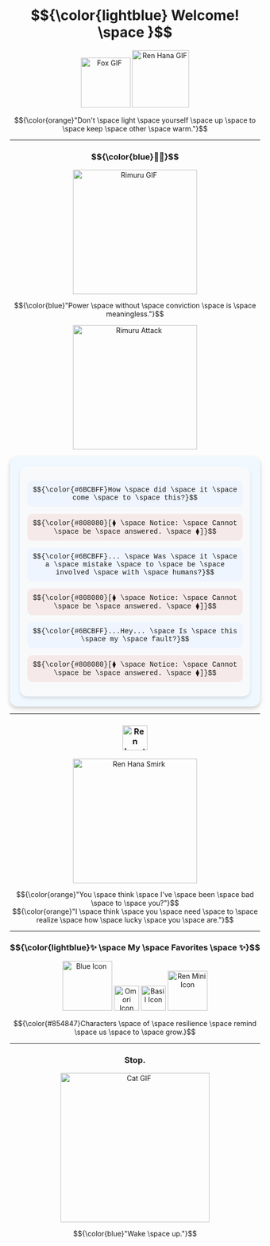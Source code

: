 <h1 align="center"> 
  $${\color{lightblue} Welcome! \space }$$
</h1>

<p align="center">
    <img src="https://cdn.discordapp.com/attachments/1142358494478090320/1310902534117916813/foxfox.gif?ex=6746e89f&is=6745971f&hm=2869c9de17eea2c485f338aceadd29fc90e82c3183c3f38e7afd9f4be2b3e5e1&" alt="Fox GIF" width="100">
    <img src="https://i.pinimg.com/originals/6b/c9/f3/6bc9f3db21f74b406b8df0fb159ef3e0.gif" alt="Ren Hana GIF" width="115">

</div>

</p>

<p align="center">
  $${\color{orange}"Don't \space light \space yourself \space up \space to \space keep \space other \space warm."}$$
</p>

---

<h3 align="center">
  $${\color{blue}💙💙}$$
</h3>

<p align="center">
    <img src="https://mishatventures.wordpress.com/wp-content/uploads/2019/01/tumblr_pkpttujtz21u86t2qo3_500.gif" alt="Rimuru GIF" width="250">
</p>

<p align="center">
  $${\color{blue}"Power \space without \space conviction \space is \space meaningless."}$$
</p>

<p align="center">
 <img src="https://media1.tenor.com/m/aeEfTsQUsIQAAAAd/great-sage.gif" alt="Rimuru Attack" width="250">
</p>
    

<div style="font-family: 'Courier New', monospace; background-color: #f0f8ff; padding: 20px; border-radius: 15px; box-shadow: 0 4px 8px rgba(0, 0, 0, 0.2);">

 <div align="center" style="background: #f8f9fa; padding: 15px; border-radius: 15px; box-shadow: 0 4px 6px rgba(0, 0, 0, 0.1);">
  
  <!-- Rimuru's Dialog -->
  <p style="background: #eef5ff; padding: 10px; border-radius: 10px;"> 
    $${\color{#6BCBFF}How \space did \space it \space come \space to \space this?}$$
  </p>

  <!-- Great Sage's Response -->
  <p style="background: #f5e9e9; padding: 10px; border-radius: 10px;"> 
    $${\color{#808080}[⧫ \space Notice: \space Cannot \space be \space answered. \space ⧫]}$$
  </p>

  <!-- Rimuru's Dialog -->
  <p style="background: #eef5ff; padding: 10px; border-radius: 10px;"> 
    $${\color{#6BCBFF}... \space Was \space it \space a \space mistake \space to \space be \space involved \space with \space humans?}$$
  </p>

  <!-- Great Sage's Response -->
  <p style="background: #f5e9e9; padding: 10px; border-radius: 10px;"> 
    $${\color{#808080}[⧫ \space Notice: \space Cannot \space be \space answered. \space ⧫]}$$
  </p>

  <!-- Rimuru's Dialog -->
  <p style="background: #eef5ff; padding: 10px; border-radius: 10px;"> 
    $${\color{#6BCBFF}...Hey... \space Is \space this \space my \space fault?}$$
  </p>

  <!-- Great Sage's Response -->
  <p style="background: #f5e9e9; padding: 10px; border-radius: 10px;"> 
    $${\color{#808080}[⧫ \space Notice: \space Cannot \space be \space answered. \space ⧫]}$$
  </p>

</div>

</div>


---

<h3 align="center">
  <img src="https://media.tenor.com/TvMipbzNxQEAAAAi/renhana-ren.gif" alt="Ren heart" width="50">
</h3>

<p align="center">
    <img src="https://media.tenor.com/7bHOSEEX8xoAAAAi/ren-hana-boyfriend-to-death.gif" alt="Ren Hana Smirk" width="250">
</p>

<p align="center">
  $${\color{orange}"You \space think \space I've \space been \space bad \space to \space you?"}$$<br>
  $${\color{orange}"I \space think \space you \space need \space to \space realize \space how \space lucky \space you \space are."}$$
</p>

---

<h3 align="center">
  $${\color{lightblue}✨ \space My \space Favorites \space ✨}$$
</h3>

<p align="center">
    <img src="https://tenor.com/view/lawren-lawrence-oleander-ren-hana-btd2-boyfriend-to-death-gif-14790024302071879923.gif" alt="Blue Icon" width="100">
    <img src="https://media.tenor.com/K3e8uUmjBFAAAAAi/omori.gif" alt="Omori Icon" width="50">
    <img src="https://media.tenor.com/fBuI6W-ls0cAAAAi/basil-omori.gif" alt="Basil Icon" width="50">
    <img src="https://media.tenor.com/byuqJlqamOAAAAAi/ren-hana-boyfriend-to-death.gif" alt="Ren Mini Icon" width="80">
</p>

<p align="center">
  $${\color{#854847}Characters \space of \space resilience \space remind \space us \space to \space grow.}$$
</p>

---

<h3 align="center">
  Stop.
</h3>

<p align="center">
    <img src="https://media.tenor.com/93tDn9zeswoAAAAi/mewo-sleep-sprite-mewo.gif" alt="Cat GIF" width="300">
</p>

<p align="center">
  $${\color{blue}"Wake \space up."}$$
</p>
